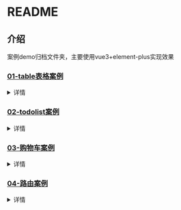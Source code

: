 # README

## 介绍

案例demo归档文件夹，主要使用vue3+element-plus实现效果

### [01-table表格案例](https://github.com/nebofeng/Vue3_demo/tree/master/01-tabledemo/demo)

<details>
<summary>详情</summary>

#### 基本功能

① 创建基本的 vue 实例
② 基于 vue 渲染表格数据
③ 实现添加品牌的功能
④ 实现删除品牌的功能
⑤ 实现修改品牌状态的功能

#### 用到的知识点

- vue+element-plus使用
- 常见指令的基本用法：插值表达式、v-bind、v-on、v-if 和 v-else、 v-for 和 :key、v-model
- 使用computed 属性替代过滤器

####  效果
![](http://nextcloud.nebofeng.com/s/Dt4oWG5r5Q33feM/preview)
</details>


### [02-todolist案例](https://github.com/nebofeng/Vue3_demo/tree/master/02-todolist)

<details>
<summary>详情</summary>


#### 用到的知识点

- vue+element-plus实现基本页面

#### 效果

![](https://nextcloud.nebofeng.com/s/KiWcEygfd5z3P7N/preview)



</details>

### [03-购物车案例](https://github.com/nebofeng/Vue3_demo/tree/master/03-cartdemo)

<details>
<summary>详情</summary>

#### 用到的知识点
- 使用bootstrap实现页面
- 主要用到了父子节点传值

#### 效果
![](http://nextcloud.nebofeng.com/s/WJ2ENLD655595LC/preview)
</details>

### [04-路由案例](https://github.com/nebofeng/Vue3_demo/tree/master/04-vue-router)

<details>
<summary>详情</summary>

#### 用到的知识点
- 嵌套路由、动态路由相关


#### 效果

![](http://nextcloud.nebofeng.com/s/R4gneWsKDpoXaiK/preview)
![](http://nextcloud.nebofeng.com/s/Ea6R7DWTomQwPRy/preview)
</details>